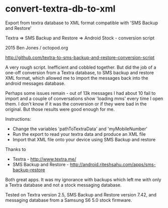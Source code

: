 # convert-textra-db-to-xml
Export from textra database to XML format compatible with 'SMS Backup and Restore'

Textra => SMS Backup and Restore => Android Stock - conversion script
 
2015 Ben Jones / octopod.org

http://github.com/textra-to-sms-backup-and-restore-conversion-script
 
A very rough script. Inefficient and cobbled together. But did the job of a one-off conversion from a Textra database, to SMS backup and restore XML format, which allowed me to import the messages back into the android messages database.
 
Perhaps some issues remain - out of 13k messages I had about 10 fail to import and a couple of conversations show 'loading mms' every time I open them. I don't know if it was the conversion or if they were bad in the original. But those results were good enough for me.
 
Instructions:
- Change the variables 'pathToTextraData' and 'myMobileNumber'
- Run the export to read your textra data and produce an XML file
- Import that XML file onto your device using SMS Backup and restore
 
Thanks to
- Textra - http://www.textra.me/
- SMS Backup and Restore - http://android.riteshsahu.com/apps/sms-backup-restore
 
Both great apps. It was my ignorance with backups which left me with only a Textra database and not a stock messaging database.

Tested on Textra version 2.5, SMS Backup and Restore version 7.42, and messaging database  from a Samsung S6 5.0 stock firmware.

